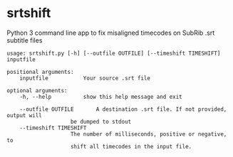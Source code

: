 # srtshift
Python 3 command line app to fix misaligned timecodes on SubRib .srt subtitle files

	usage: srtshift.py [-h] [--outfile OUTFILE] [--timeshift TIMESHIFT] inputfile

	positional arguments:
		inputfile			Your source .srt file

	optional arguments:
		-h, --help			show this help message and exit
		
		--outfile OUTFILE		A destination .srt file. If not provided, output will
						be dumped to stdout
		--timeshift TIMESHIFT
						The number of milliseconds, positive or negative, to
						shift all timecodes in the input file.